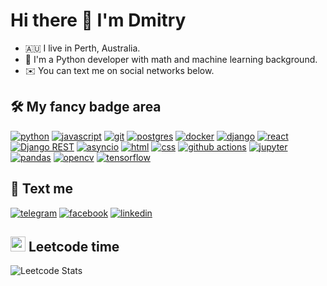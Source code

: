 # Hi there 👋 I'm Dmitry

- 🇦🇺 I live in Perth, Australia.
- 🐍 I'm a Python developer with math and machine learning background.
- ✉️ You can text me on social networks below.

## 🛠 My fancy badge area

[![python](https://img.shields.io/badge/python%20-%23255074.svg?&style=for-the-badge&logo=python&logoColor=white)](https://www.python.org)
[![javascript](https://img.shields.io/badge/JavaScript-F7DF1E?style=for-the-badge&logo=javascript&logoColor=black)](http://nodejs.org)
[![git](https://img.shields.io/badge/git%20-%23F05033.svg?&style=for-the-badge&logo=git&logoColor=white)](https://git-scm.com)
[![postgres](https://img.shields.io/badge/postgres-%23316192.svg?&style=for-the-badge&logo=postgresql&logoColor=white)](https://www.postgresql.org)
[![docker](https://img.shields.io/badge/docker-%232496ED.svg?&style=for-the-badge&logo=docker&logoColor=white)](https://www.docker.com)
[![django](https://img.shields.io/badge/django-44B78B.svg?&style=for-the-badge&logo=django&logoColor=white)](https://www.djangoproject.com)
[![react](https://img.shields.io/badge/React-149eca?style=for-the-badge&logo=react&logoColor=white)](https://react.dev/)
[![Django REST](https://img.shields.io/badge/DJANGO-REST-ff1709?style=for-the-badge&logo=django&logoColor=white&color=ff1709&labelColor=gray)](https://www.django-rest-framework.org/)
[![asyncio](https://img.shields.io/badge/asyncio-%2300BAFF.svg?&style=for-the-badge&logo=python&logoColor=white)](https://docs.python.org/dev/library/asyncio.html)
[![html](https://img.shields.io/badge/html%20-%23E34F26.svg?&style=for-the-badge&logo=html5&logoColor=white)](https://www.w3schools.com/html)
[![css](https://img.shields.io/badge/CSS%20-%23264DE4.svg?&style=for-the-badge&logo=CSS3&logoColor=white)](https://www.w3schools.com/css)
[![github actions](https://img.shields.io/badge/github_actions%20-%23000408.svg?&style=for-the-badge&logo=github%20actions&logoColor=white)](https://github.com/lulzseq)
[![jupyter](https://img.shields.io/badge/Jupyter%20-%23F37626.svg?&style=for-the-badge&logo=Jupyter&logoColor=white)](https://jupyter.org)
[![pandas](https://img.shields.io/badge/pandas%20-%23150458.svg?&style=for-the-badge&logo=pandas&logoColor=white)](https://pandas.pydata.org)
[![opencv](https://img.shields.io/badge/Opencv-redgreen?&style=for-the-badge&logo=opencv&logoColor=white)](https://opencv.org)
[![tensorflow](https://img.shields.io/badge/tensorflow%20-%23FF9002?&style=for-the-badge&logo=tensorflow&logoColor=white)](https://www.tensorflow.org)

## 🤝 Text me

[![telegram](https://img.shields.io/badge/telegram%20-%2326A4E3.svg?&style=for-the-badge&logo=telegram&logoColor=white)](https://t.me/lulzseq)
[![facebook](https://img.shields.io/badge/facebook%20-%230B83ED.svg?&style=for-the-badge&logo=facebook&logoColor=white)](https://www.facebook.com/dmitrykuznetsovx) 
[![linkedin](https://img.shields.io/badge/linkedin%20-%230077B5.svg?&style=for-the-badge&logo=linkedin&logoColor=white)](https://www.linkedin.com/in/dmitrykuznetsov/)

## <img src="https://leetcode.com/_next/static/images/logo-dark-c96c407d175e36c81e236fcfdd682a0b.png" width="24"/> Leetcode time

![Leetcode Stats](https://leetcard.jacoblin.cool/lulzseq?ext=activity&theme=nord)